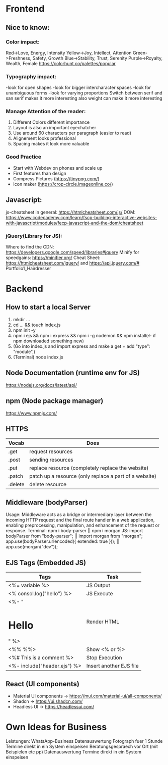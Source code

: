 # Frontend
## Nice to know:
### Color impact:
Red->Love, Energy, Intensity
Yellow->Joy, Intellect, Attention
Green->Freshness, Safety, Growth
Blue->Stability, Trust, Serenity
Purple->Royalty, Wealth, Female 
https://colorhunt.co/palettes/popular

### Typography impact:
-look for open shapes
-look for bigger intercharacter spaces
-look for unambiguous forms
-look for varying proportions
Switch between serif and san serif makes it more interesting also weight can make it more interesting

### Manage Attention of the reader:
1. Different Colors different importance
2. Layout is also an important eyechatcher
3. Use around 60 characters per paragraph (easier to read)
4. Alignement looks professional
5. Spacing makes it look more valuable

### Good Practice
- Start with Webdev on phones and scale up
- First features than design
- Compress Pictures (https://tinypng.com/)
- Icon maker (https://crop-circle.imageonline.co/)


## Javascript:
js-cheatsheet in general: https://htmlcheatsheet.com/js/
DOM: https://www.codecademy.com/learn/fscp-building-interactive-websites-with-javascript/modules/fecp-javascript-and-the-dom/cheatsheet

### jQuery(Library for JS):
Where to find the CDN: https://developers.google.com/speed/libraries#jquery
Minify for speedgains: https://minifier.org/
Cheat Sheet: https://htmlcheatsheet.com/jquery/ and https://api.jquery.com/# Portfolio1_Hairdresser

# Backend
## How to start a local Server
1. mkdir ...
2. cd ... && touch index.js
3. npm init -y
4. npm i ejs && npm i express && npm i -g nodemon && npm install(<- if npm downloaded something new)
5. (Go into index.js and import express and make a get + add "type": "module",)
6. (Terminal) node index.js

## Node Documentation (runtime env for JS)
https://nodejs.org/docs/latest/api/

## npm (Node package manager)
https://www.npmjs.com/

## HTTPS
|Vocab|Does|
|-|-|
|.get|request resources|
|.post|sending resources|
|.put|replace resource (completely replace the website)|
|.patch|patch up a resource (only replace a part of a website)|
|.delete|delete resource|

## Middleware (bodyParser)
Usage: Middleware acts as a bridge or intermediary layer between the incoming HTTP request and the final route handler in a web application, enabling preprocessing, manipulation, and enhancement of the request or response.
Terminal:
npm i body-parser || npm i morgan
JS:
import bodyParser from "body-parser"; || import morgan from "morgan";
app.use(bodyParser.urlencoded({ extended: true })); || app.use(morgan("dev"));

## EJS Tags (Embedded JS)
|Tags|Task|
|-|-|
|<%= variable %>|JS Output|
|<% consol.log("hello") %>|JS Execute|
|<%- "<h1>Hello</h1>" %>|Render HTML|
|<%% %%>|Show <% or %>|
|<%# This is a comment %>|Stop Execution|
|<%- include("header.ejs") %>|Insert another EJS file|





## React (UI components)
- Material UI components -> https://mui.com/material-ui/all-components/
- Shadcn -> https://ui.shadcn.com/
- Headless UI -> https://headlessui.com/

# Own Ideas for Business
Leistungen:
WhatsApp-Business
Datenauswertung
Fotograph fuer 1 Stunde
Termine direkt in ein System einspeisen
Beratungsgespraech vor Ort (mit Beispielen etc pp)
Datenauswertung
Termine direkt in ein System einspeisen
